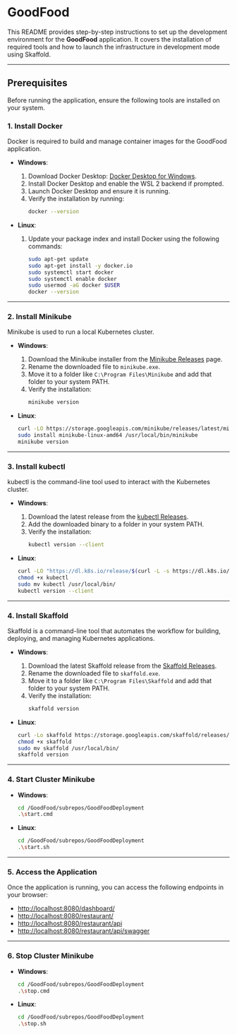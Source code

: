 # GoodFood

This README provides step-by-step instructions to set up the development environment for the **GoodFood** application. It covers the installation of required tools and how to launch the infrastructure in development mode using Skaffold.

---

## Prerequisites

Before running the application, ensure the following tools are installed on your system.

### 1. Install Docker

Docker is required to build and manage container images for the GoodFood application.

- **Windows**:
  1. Download Docker Desktop: [Docker Desktop for Windows](https://www.docker.com/products/docker-desktop).
  2. Install Docker Desktop and enable the WSL 2 backend if prompted.
  3. Launch Docker Desktop and ensure it is running.
  4. Verify the installation by running:
     ```bash
     docker --version
     ```

- **Linux**:
  1. Update your package index and install Docker using the following commands:
     ```bash
     sudo apt-get update
     sudo apt-get install -y docker.io
     sudo systemctl start docker
     sudo systemctl enable docker
     sudo usermod -aG docker $USER
     docker --version
     ```

---

### 2. Install Minikube

Minikube is used to run a local Kubernetes cluster.

- **Windows**:
  1. Download the Minikube installer from the [Minikube Releases](https://github.com/kubernetes/minikube/releases) page.
  2. Rename the downloaded file to `minikube.exe`.
  3. Move it to a folder like `C:\Program Files\Minikube` and add that folder to your system PATH.
  4. Verify the installation:
     ```bash
     minikube version
     ```

- **Linux**:
  ```bash
  curl -LO https://storage.googleapis.com/minikube/releases/latest/minikube-linux-amd64
  sudo install minikube-linux-amd64 /usr/local/bin/minikube
  minikube version

---

### 3. Install kubectl

kubectl is the command-line tool used to interact with the Kubernetes cluster.

- **Windows**:
  1. Download the latest release from the [kubectl Releases](https://kubernetes.io/docs/tasks/tools/).
  2. Add the downloaded binary to a folder in your system PATH.
  3. Verify the installation:
     ```bash
     kubectl version --client
     ```

- **Linux**:
  ```bash
  curl -LO "https://dl.k8s.io/release/$(curl -L -s https://dl.k8s.io/release/stable.txt)/bin/linux/amd64/kubectl"
  chmod +x kubectl
  sudo mv kubectl /usr/local/bin/
  kubectl version --client


---

### 4. Install Skaffold

Skaffold is a command-line tool that automates the workflow for building, deploying, and managing Kubernetes applications.

- **Windows**:
  1. Download the latest Skaffold release from the [Skaffold Releases](https://github.com/GoogleContainerTools/skaffold/releases).
  2. Rename the downloaded file to `skaffold.exe`.
  3. Move it to a folder like `C:\Program Files\Skaffold` and add that folder to your system PATH.
  4. Verify the installation:
     ```bash
     skaffold version
     ```

- **Linux**:
  ```bash
  curl -Lo skaffold https://storage.googleapis.com/skaffold/releases/latest/skaffold-linux-amd64
  chmod +x skaffold
  sudo mv skaffold /usr/local/bin/
  skaffold version

---

### 4. Start Cluster Minikube

- **Windows**:
    ```bash
    cd /GoodFood/subrepos/GoodFoodDeployment
    .\start.cmd

- **Linux**:
    ```bash
    cd /GoodFood/subrepos/GoodFoodDeployment
    .\start.sh

---

### 5. Access the Application

Once the application is running, you can access the following endpoints in your browser:

- [http://localhost:8080/dashboard/](http://localhost:8080/dashboard/)
- [http://localhost:8080/restaurant/](http://localhost:8080/restaurant/)
- [http://localhost:8080/restaurant/api](http://localhost:8080/restaurant/api)
- [http://localhost:8080/restaurant/api/swagger](http://localhost:8080/restaurant/api/swagger)

---

### 6. Stop Cluster Minikube

- **Windows**:
    ```bash
    cd /GoodFood/subrepos/GoodFoodDeployment
    .\stop.cmd

- **Linux**:
    ```bash
    cd /GoodFood/subrepos/GoodFoodDeployment
    .\stop.sh

